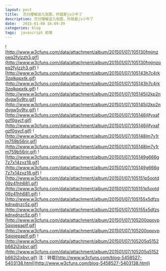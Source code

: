 ```yaml
---
layout: post
title:  充分理解这几张图，你就是js小牛了
description: 充分理解这几张图，你就是js小牛了
date:   2015-01-08 16:49:39
categories: blog
tags:  javascript 前端
---
```

![http://www.w3cfuns.com/data/attachment/album/201501/07/105130fmjmzoeq2fylzzh3.gif](http://www.w3cfuns.com/data/attachment/album/201501/07/105130fmjmzoeq2fylzzh3.gif)
![http://www.w3cfuns.com/data/attachment/album/201501/07/105143h7c4rk3zplkppxtk.gif)(http://www.w3cfuns.com/data/attachment/album/201501/07/105143h7c4rk3zplkppxtk.gif)
![http://www.w3cfuns.com/data/attachment/album/201501/07/105145il2kp2ndvgw5v9tv.gif](http://www.w3cfuns.com/data/attachment/album/201501/07/105145il2kp2ndvgw5v9tv.gif)
![http://www.w3cfuns.com/data/attachment/album/201501/07/105146jljfyxafgzf0gycf.gif](http://www.w3cfuns.com/data/attachment/album/201501/07/105146jljfyxafgzf0gycf.gif)
![http://www.w3cfuns.com/data/attachment/album/201501/07/105148lm7y1rm759b56rjr.gif](http://www.w3cfuns.com/data/attachment/album/201501/07/105148lm7y1rm759b56rjr.gif)
![http://www.w3cfuns.com/data/attachment/album/201501/07/105149g666g7z7x14zvz18.gif](http://www.w3cfuns.com/data/attachment/album/201501/07/105149g666g7z7x14zvz18.gif)
![http://www.w3cfuns.com/data/attachment/album/201501/07/105151p5ootd09z41hh681.gif](http://www.w3cfuns.com/data/attachment/album/201501/07/105151p5ootd09z41hh681.gif)
![http://www.w3cfuns.com/data/attachment/album/201501/07/105155x5dfzskdnxdnzc5z.gif](http://www.w3cfuns.com/data/attachment/album/201501/07/105155x5dfzskdnxdnzc5z.gif)
![http://www.w3cfuns.com/data/attachment/album/201501/07/105200opovp5qioiepaplf.gif](http://www.w3cfuns.com/data/attachment/album/201501/07/105200opovp5qioiepaplf.gif)
![http://www.w3cfuns.com/data/attachment/album/201501/07/105205q5152b662j2jxbvr.gif](http://www.w3cfuns.com/data/attachment/album/201501/07/105205q5152b662j2jxbvr.gif)
注：转载[http://www.w3cfuns.com/blog-5458527-5403138.html](http://www.w3cfuns.com/blog-5458527-5403138.html)
